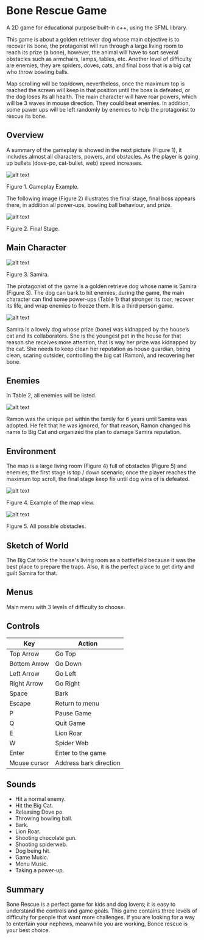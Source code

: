 # Bone Rescue Game

A 2D game for educational purpose built-in c++, using the SFML library.

This game is about a golden retriever dog whose main objective is to recover its bone, the protagonist will run through a large living room to reach its prize (a bone), however, the animal will have to sort several obstacles such as armchairs, lamps, tables, etc. Another level of difficulty are enemies, they are spiders, doves, cats, and final boss that is a big cat who throw bowling balls. 

Map scrolling will be top/down, nevertheless, once the maximum top is reached the screen will keep in that position until the boss is defeated, or the dog loses its all health. The main character will have roar powers, which will be 3 waves in mouse direction. They could beat enemies. In addition, some pawer ups will be left randomly by enemies to help the protagonist to rescue its bone.



## Overview

A summary of the gameplay is showed in the next picture (Figure 1), it includes almost all characters, powers, and obstacles. As the player is going up bullets (dove-po, cat-bullet, web) speed increases.   

![alt text](img/normalgame.PNG)

Figure 1. Gameplay Example.

The following image (Figure 2) illustrates the final stage, final boss appears there, in addition all power-ups, bowling ball behaviour, and prize. 

![alt text](img/final.PNG)

Figure 2. Final Stage.

## Main Character

![alt text](img/samira.png)

Figure 3. Samira.

The protagonist of the game is a golden retrieve dog whose name is Samira (Figure 3). The dog can bark to hit enemies; during the game, the main character can find some power-ups (Table 1) that stronger its roar, recover its life, and wrap enemies to freeze them. It is a third person game.

![alt text](img/Table1.PNG)

Samira is a lovely dog whose prize (bone) was kidnapped by the house’s cat and its collaborators. 
She is the youngest pet in the house for that reason she receives more attention, that is way her prize was kidnapped by the cat. She needs to keep clean her reputation as house guardian, being clean, scaring outsider, controlling the big cat (Ramon), and recovering her bone.


## Enemies

In Table 2, all enemies will be listed.

![alt text](img/Table2.PNG)

Ramon was the unique pet within the family for 6 years until Samira was adopted. He felt that he was ignored, for that reason, Ramon changed his name to Big Cat and organized the plan to damage Samira reputation.  

## Environment

The map is a large living room (Figure 4) full of obstacles (Figure 5) and enemies, the first stage is top / down scenario; once the player reaches the maximum top scroll, the final stage keep fix until dog wins of is defeated.

![alt text](img/Figure4.PNG)

Figure 4. Example of the map view.

![alt text](img/obstacles.png)

Figure 5. All possible obstacles.

## Sketch of World

The Big Cat took the house's living room as a battlefield because it was the best place to prepare the traps. Also, it is the perfect place to get dirty and guilt Samira for that. 

## Menus

Main menu with 3 levels of difficulty to choose.

## Controls

| Key | Action |
| ----------- | ----------- |
| Top Arrow | Go Top |
| Bottom Arrow | Go Down |
| Left Arrow | Go Left |
| Right Arrow | Go Right |
| Space | Bark |
| Escape | Return to menu |
| P | Pause Game |
| Q | Quit Game |
| E | Lion Roar |
| W | Spider Web |
| Enter | Enter to the game |
| Mouse cursor | Address bark direction |

## Sounds

- Hit a normal enemy.
- Hit the Big Cat.
- Releasing Dove po.
- Throwing bowling ball.
- Bark.
- Lion Roar. 
- Shooting chocolate gun.
- Shooting spiderweb.
- Dog being hit.
- Game Music.
- Menu Music.
- Taking a power-up.


## Summary

Bone Rescue is a perfect game for kids and dog lovers; it is easy to understand the controls and game goals. This game contains three levels of difficulty for people that want more challenges. If you are looking for a way to entertain your nephews, meanwhile you are working, Bonce rescue is your best choice.